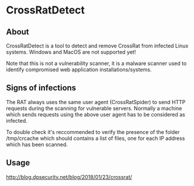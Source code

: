 # CrossRatDetect

## About
CrossRatDetect is a tool to detect and remove CrossRat from infected Linux systems. Windows and MacOS are not supported yet!

Note that this is not a vulnerability scanner, it is a malware scanner used to identify compromised web application installations/systems. 

## Signs of infections
The RAT always uses the same user agent (CrossRatSpider) to send HTTP requests during the scanning for vulnerable servers. 
Normally a machine which sends requests using the above user agent has to be considered as infected.

To double check it's reccommended to verify the presence of the folder /tmp/crcache which should contains a list of files, one for
each IP address which has been scanned.

## Usage

http://blog.dpsecurity.net/blog/2018/01/23/crossrat/
